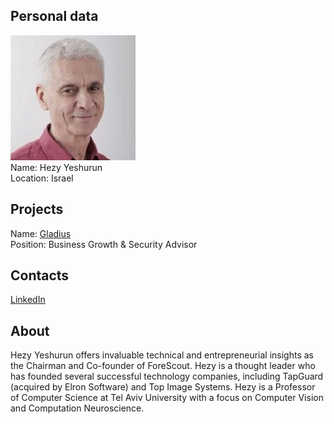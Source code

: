 ## Personal data
![hezy yeshurun photo](photo/hezy_yeshurun.jpg)  
Name:   Hezy Yeshurun  
Location: Israel  
## Projects 
Name: [Gladius](../projects/gladius.md)  
Position: Business Growth & Security Advisor   
## Contacts
[LinkedIn](https://www.linkedin.com/in/yehezkel-hezy-yeshurun-080b94b1/)  
## About
Hezy Yeshurun offers invaluable technical and entrepreneurial insights as the Chairman and Co-founder of ForeScout. Hezy is a thought leader who has founded several successful technology companies, including TapGuard (acquired by Elron Software) and Top Image Systems. Hezy is a Professor of Computer Science at Tel Aviv University with a focus on Computer Vision and Computation Neuroscience.
